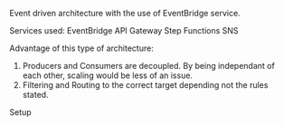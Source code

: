 Event driven architecture with the use of EventBridge service.

Services used:
EventBridge
API Gateway
Step Functions
SNS

Advantage of this type of architecture:
1. Producers and Consumers are decoupled. By being independant of each other, scaling would be less of an issue.
2. Filtering and Routing to the correct target depending not the rules stated.


Setup


